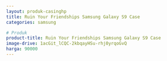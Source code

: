 ```yaml
---
layout: produk-casinghp
title: Ruin Your Friendships Samsung Galaxy S9 Case
categories: samsung

# Produk
product-title: Ruin Your Friendships Samsung Galaxy S9 Case
image-drive: 1acGit_lCQC-2kbqayHSu-rhj0yrqoGvQ
harga: 90000
---
```


